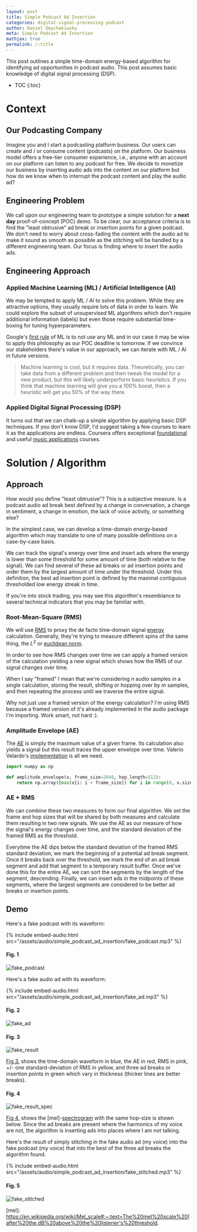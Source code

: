 ```yaml
---
layout: post
title: Simple Podcast Ad Insertion
categories: digital-signal-processing podcast
author: Daniel Deychakiwsky
meta: Simple Podcast Ad Insertion
mathjax: true
permalink: /:title
---
```


This post outlines a simple time-domain energy-based
algorithm for identifying ad opportunities in podcast audio.
This post assumes basic knowledge of digital signal processing (DSP).

* TOC
{:toc}

# Context

## Our Podcasting Company

Imagine you and I start a podcasting platform business.
Our users can create and / or consume content (podcasts) on the platform.
Our business model offers a free-tier consumer experience, i.e.,
anyone with an account on our platform can listen to any podcast for free.
We decide to monetize our business by inserting audio ads into the content on our
platform but how do we know when to interrupt the podcast content and
play the audio ad?

## Engineering Problem

We call upon our engineering team to prototype a simple solution for a **next day**
proof-of-concept (POC) demo. To be clear, our acceptance criteria is to 
find the "least obtrusive" ad break or insertion points for a given podcast.
We don't need to worry about cross-fading the content with the audio ad to
make it sound as smooth as possible as the stitching will be handled by
a different engineering team. Our focus is finding where to insert the audio ads.

## Engineering Approach

### Applied Machine Learning (ML) / Artificial Intelligence (AI)

We may be tempted to apply ML / AI to solve this problem.
While they are attractive options, they usually
require lots of data in order to learn. We could explore the subset of
unsupervised ML algorithms which don't require additional information
(labels) but even those require substantial time-boxing for tuning 
hyperparameters.

Google's [first rule] of ML is to not use any ML and in our case it may
be wise to apply this philosophy as our POC deadline is tomorrow.
If we convince our stakeholders there's value in our approach, we can
iterate with ML / AI in future versions.

> Machine learning is cool, but it requires data.
> Theoretically, you can take data from a different
> problem and then tweak the model for a new product,
> but this will likely underperform basic heuristics.
> If you think that machine learning will give you a 100% boost,
> then a heuristic will get you 50% of the way there.

### Applied Digital Signal Processing (DSP)

It turns out that we can chalk-up a simple algorithm by applying
basic DSP techniques. If you don't know DSP, I'd suggest taking a few
courses to learn it as the applications are endless. Coursera offers
exceptional [foundational] and useful [music applications] courses.

# Solution / Algorithm

## Approach

How would you define "least obtrusive"? This is a subjective measure.
Is a podcast audio ad break best defined by a change in conversation,
a change in sentiment, a change in emotion, the lack of voice activity,
or something else?

In the simplest case, we can develop a time-domain energy-based algorithm which
may translate to one of many possible definitions on a case-by-case basis.

We can track the signal's energy over time and insert ads where the energy is lower
than some threshold for some amount of time (both relative to the signal).
We can find several of these ad breaks or ad insertion
points and order them by the largest amount of time under the threshold.
Under this definition, the best ad insertion point is defined by the
maximal contiguous thresholded low energy streak in time.

If you're into stock trading, you may see this algorithm's resemblance to
several technical indicators that you may be familiar with.

### Root-Mean-Square (RMS)

We will use [RMS] to proxy the de facto time-domain signal [energy] calculation.
Generally, they're trying to measure different spins of the same thing,
the $L^2$ or [euclidean norm]. 

In order to see how RMS changes over time we can
apply a framed version of the calculation yielding a new signal
which shows how the RMS of our signal changes over time.

When I say "framed" I mean that we're considering $n$ audio samples
in a single calculation, storing the result, shifting or hopping over by
$m$ samples, and then repeating the process until we traverse the entire signal.

Why not just use a framed version of the energy calculation?
I'm using RMS because a framed version of it's already implemented
in the audio package I'm importing. Work smart, not hard :).

### Amplitude Envelope (AE)

The [AE] is simply the maximum value of a given frame. Its calculation
also yields a signal but this result traces the upper envelope over time.
Valerio Velardo's [implementation] is all we need.

```python
import numpy as np

def amplitude_envelope(x, frame_size=2048, hop_length=512):
    return np.array([max(x[i: i + frame_size]) for i in range(0, x.size, hop_length)])
```

### AE + RMS

We can combine these two measures to form our final algorithm. We set the
frame and hop sizes that will be shared by both measures and calculate 
them resulting in two new signals. We use the AE as our measure
of how the signal's energy changes over time, and the standard deviation of the
framed RMS as the threshold.

Everytime the AE dips below the standard deviation of the framed RMS standard deviation,
we mark the beginning of a potential ad break segment. Once it breaks back over the threshold,
we mark the end of an ad break segment and add that segment to
a temporary result buffer. Once we've done this for the entire AE, we can sort the segments
by the length of the segment, descending. Finally, we can insert ads in the midpoints of these
segments, where the largest segments are considered to be better ad breaks or insertion points. 

## Demo

Here's a fake podcast with its waveform:

{% include embed-audio.html src="/assets/audio/simple_podcast_ad_insertion/fake_podcast.mp3" %}

#### Fig. 1
![fake_podcast]

Here's a fake audio ad with its waveform:

{% include embed-audio.html src="/assets/audio/simple_podcast_ad_insertion/fake_ad.mp3" %}

#### Fig. 2
![fake_ad]

#### Fig. 3
![fake_result]

[Fig 3.](#fig-3) shows the time-domain waveform in blue,
the AE in red, RMS in pink, +/- one standard-deviation of
RMS in yellow, and three ad breaks or insertion points in green
which vary in thickness (thicker lines are better breaks).

#### Fig. 4
![fake_result_spec]

[Fig 4.](#fig-4) shows the [mel]-[spectrogram] with the same
hop-size is shown below. Since the ad breaks are present where the
harmonics of my voice are not, the algorithm is inserting ads into
places where I am not talking.

Here's the result of simply stitching in the fake audio ad (my voice)
into the fake podcast (my voice) that into the best of the three ad breaks the
algorithm found.

{% include embed-audio.html src="/assets/audio/simple_podcast_ad_insertion/fake_stitched.mp3" %}

#### Fig. 5
![fake_stitched]

[first rule]: https://developers.google.com/machine-learning/guides/rules-of-ml#rule_1_don%E2%80%99t_be_afraid_to_launch_a_product_without_machine_learning
[foundational]: https://www.coursera.org/learn/dsp1
[music applications]: https://www.coursera.org/learn/audio-signal-processing
[implementation]: https://www.youtube.com/watch?v=rlypsap6Wow
[euclidean norm]: https://en.wikipedia.org/wiki/Norm_(mathematics)#Euclidean_norm
[energy]: https://en.wikipedia.org/wiki/Energy_(signal_processing)
[RMS]: https://en.wikipedia.org/wiki/Root_mean_square#Definition
[AE]: https://en.wikipedia.org/wiki/Envelope_(waves)
[spectrogram]: https://en.wikipedia.org/wiki/Spectrogram#:~:text=A%20spectrogram%20is%20a%20visual,they%20may%20be%20called%20waterfalls.
[mel]: https://en.wikipedia.org/wiki/Mel_scale#:~:text=The%20mel%20scale%20(after%20the,dB%20above%20the%20listener's%20threshold.

[fake_podcast]: assets/images/simple_podcast_ad_insertion/fake_podcast.png
[fake_ad]: assets/images/simple_podcast_ad_insertion/fake_ad.png
[fake_stitched]: assets/images/simple_podcast_ad_insertion/fake_stitched.png
[fake_result]: assets/images/simple_podcast_ad_insertion/fake_result.png
[fake_result_spec]: assets/images/simple_podcast_ad_insertion/fake_result_spec.png
